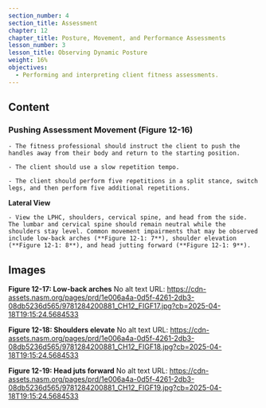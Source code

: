 ```yaml
---
section_number: 4
section_title: Assessment
chapter: 12
chapter_title: Posture, Movement, and Performance Assessments
lesson_number: 3
lesson_title: Observing Dynamic Posture
weight: 16%
objectives:
  - Performing and interpreting client fitness assessments.
---
```


## Content
### Pushing Assessment Movement (Figure 12-16)

	- The fitness professional should instruct the client to push the handles away from their body and return to the starting position.

	- The client should use a slow repetition tempo.

	- The client should perform five repetitions in a split stance, switch legs, and then perform five additional repetitions.

**Lateral View**

	- View the LPHC, shoulders, cervical spine, and head from the side. The lumbar and cervical spine should remain neutral while the shoulders stay level. Common movement impairments that may be observed include low-back arches (**Figure 12-1: 7**), shoulder elevation (**Figure 12-1: 8**), and head jutting forward (**Figure 12-1: 9**).

## Images

**Figure 12-17: Low-back arches**
No alt text
URL: https://cdn-assets.nasm.org/pages/prd/1e006a4a-0d5f-4261-2db3-08db5236d565/9781284200881_CH12_FIGF17.jpg?cb=2025-04-18T19:15:24.5684533

**Figure 12-18: Shoulders elevate**
No alt text
URL: https://cdn-assets.nasm.org/pages/prd/1e006a4a-0d5f-4261-2db3-08db5236d565/9781284200881_CH12_FIGF18.jpg?cb=2025-04-18T19:15:24.5684533

**Figure 12-19: Head juts forward**
No alt text
URL: https://cdn-assets.nasm.org/pages/prd/1e006a4a-0d5f-4261-2db3-08db5236d565/9781284200881_CH12_FIGF19.jpg?cb=2025-04-18T19:15:24.5684533